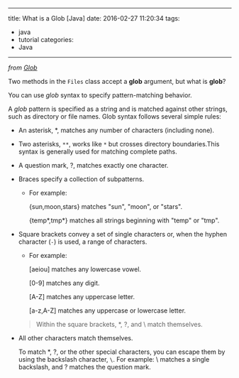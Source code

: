 ---
title: What is a Glob [Java]
date: 2016-02-27 11:20:34
tags:
 - java
 - tutorial
categories:
 - Java

----

_from [Glob](https://docs.oracle.com/javase/tutorial/essential/io/fileOps..html#atomic)_

Two methods in the `Files` class accept a __glob__ argument, but what is __glob__?

You can use _glob_ syntax to specify pattern-matching behavior.

A _glob_ pattern is specified as a string and is matched against other strings,
such as directory or file names. Glob syntax follows several simple rules:

* An asterisk, *, matches any number of characters (including none).
* Two asterisks, `**`, works like `*` but crosses directory boundaries.This syntax is generally used for matching complete paths.
* A question mark, ?, matches exactly one character.
* Braces specify a collection of subpatterns.

    - For example:

        {sun,moon,stars} matches "sun", "moon", or "stars".

        {temp*,tmp*} matches all strings beginning with "temp" or "tmp".

* Square brackets convey a set of single characters or, when the hyphen character (`-`) is used, a range of characters.
    - For example:

        [aeiou] matches any lowercase vowel.

        [0-9] matches any digit.

        [A-Z] matches any uppercase letter.

        [a-z,A-Z] matches any uppercase or lowercase letter.

    >Within the square brackets, *, ?, and \ match themselves.

* All other characters match themselves.

    To match *, ?, or the other special characters, you can escape them by using the backslash character, `\`.
    For example: \\ matches a single backslash, and \? matches the question mark.

